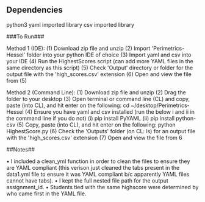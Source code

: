 ## Dependencies

python3
yaml imported library
csv imported library

###To Run###

Method 1 (IDE):
(1) Download zip file and unzip
(2) Import 'Perimetrics-Hessel' folder into your python IDE of choice
(3) Import yaml and csv into your IDE
(4) Run the HighestScores script (can add more YAML files in the same directory as this script)
(5) Check 'Output' directory or folder for the output file with the 'high_scores.csv' extension
(6) Open and view the file from (5)

Method 2 (Command Line):
(1) Download zip file and unzip
(2) Drag the folder to your desktop
(3) Open terminal or command line (CL) and copy, paste (into CL), and hit enter on the following: cd ~/desktop/Perimetrics-Hessel
(4) Ensure you have yaml and csv installed (run the below i and ii in the command line if you do not)
	(i)  pip install PyYAML
	(ii) pip install python-csv
(5) Copy, paste (into CL), and hit enter on the following: python HighestScore.py 
(6) Check the 'Outputs' folder (on CL: ls) for an output file with the 'high_scores.csv' extension
(7) Open and view the file from 6

##Notes##

• I included a clean_yml function in order to clean the files to ensure they are YAML compliant (this verison just cleaned the tabs present in the data1.yml file to ensure it was YAML compliant b/c apparently YAML files cannot have tabs).
• I kept the full nested file path for the output assignment_id.
• Students tied with the same highscore were determined by who came first in the YAML file. 